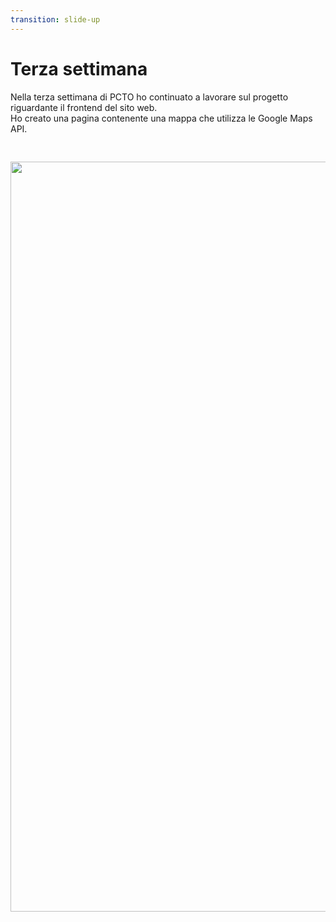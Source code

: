 ```yaml
---
transition: slide-up
---
```


# Terza settimana

Nella terza settimana di PCTO ho continuato a lavorare sul progetto riguardante il frontend del sito web.<br />
Ho creato una pagina contenente una mappa che utilizza le Google Maps API.<br />

<div style="justify-content: center; display: flex; flex-direction: row; padding-top: 30px; gap: 70px">
    <img 
        style="width: 55vh; height: 30vh;" 
        src="https://www.intelligencepartner.com/wp-content/uploads/2018/05/Google-Maps-Platform-Lockup-Vert-png-768x372.png"/>
</div>